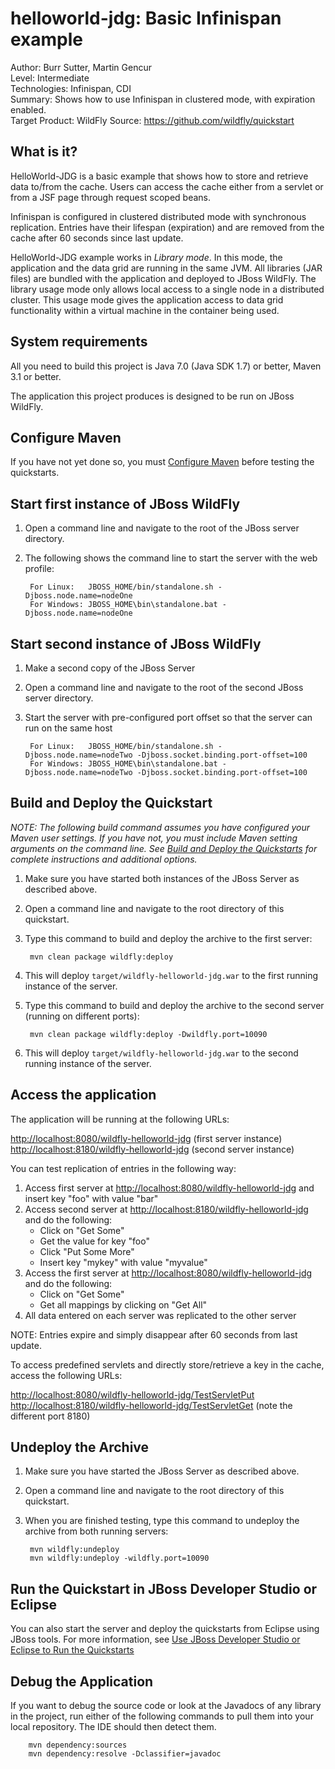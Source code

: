 helloworld-jdg: Basic Infinispan example
====================================
Author: Burr Sutter, Martin Gencur  
Level: Intermediate  
Technologies: Infinispan, CDI  
Summary: Shows how to use Infinispan in clustered mode, with expiration enabled.  
Target Product: WildFly
Source: <https://github.com/wildfly/quickstart>  

What is it?
-----------

HelloWorld-JDG is a basic example that shows how to store and retrieve data to/from the cache. Users can access the cache
either from a servlet or from a JSF page through request scoped beans.

Infinispan is configured in clustered distributed mode with synchronous replication. Entries have their lifespan (expiration)
and are removed from the cache after 60 seconds since last update.

HelloWorld-JDG example works in _Library mode_. In this mode, the application and the data grid are running in the same
JVM. All libraries (JAR files) are bundled with the application and deployed to JBoss WildFly. The library usage mode
only allows local access to a single node in a distributed cluster. This usage mode gives the application access to
data grid functionality within a virtual machine in the container being used.


System requirements
-------------------

All you need to build this project is Java 7.0 (Java SDK 1.7) or better, Maven 3.1 or better.

The application this project produces is designed to be run on JBoss WildFly.

 
Configure Maven
---------------

If you have not yet done so, you must [Configure Maven](../README.md#mavenconfiguration) before testing the quickstarts.


Start first instance of JBoss WildFly
-----------------------------------------------------------------------------

1. Open a command line and navigate to the root of the JBoss server directory.
2. The following shows the command line to start the server with the web profile:

        For Linux:   JBOSS_HOME/bin/standalone.sh -Djboss.node.name=nodeOne
        For Windows: JBOSS_HOME\bin\standalone.bat -Djboss.node.name=nodeOne

Start second instance of JBoss WildFly
------------------------------------------------------------------------------

1. Make a second copy of the JBoss Server
2. Open a command line and navigate to the root of the second JBoss server directory.
3. Start the server with pre-configured port offset so that the server can run on the same host

        For Linux:   JBOSS_HOME/bin/standalone.sh -Djboss.node.name=nodeTwo -Djboss.socket.binding.port-offset=100
        For Windows: JBOSS_HOME\bin\standalone.bat -Djboss.node.name=nodeTwo -Djboss.socket.binding.port-offset=100

 
Build and Deploy the Quickstart
-------------------------------

_NOTE: The following build command assumes you have configured your Maven user settings. If you have not, you must
include Maven setting arguments on the command line. See [Build and Deploy the Quickstarts](../README.md#buildanddeploy)
for complete instructions and additional options._

1. Make sure you have started both instances of the JBoss Server as described above.
2. Open a command line and navigate to the root directory of this quickstart.
3. Type this command to build and deploy the archive to the first server:

        mvn clean package wildfly:deploy

4. This will deploy `target/wildfly-helloworld-jdg.war` to the first running instance of the server.
5. Type this command to build and deploy the archive to the second server (running on different ports):

        mvn clean package wildfly:deploy -Dwildfly.port=10090

6. This will deploy `target/wildfly-helloworld-jdg.war` to the second running instance of the server.


Access the application 
----------------------

The application will be running at the following URLs:

   <http://localhost:8080/wildfly-helloworld-jdg>  (first server instance)
   <http://localhost:8180/wildfly-helloworld-jdg>  (second server instance)

You can test replication of entries in the following way:

1. Access first server at <http://localhost:8080/wildfly-helloworld-jdg> and insert key "foo" with value "bar"
2. Access second server at <http://localhost:8180/wildfly-helloworld-jdg> and do the following:
   * Click on "Get Some"
   * Get the value for key "foo"
   * Click "Put Some More"
   * Insert key "mykey" with value "myvalue"
3. Access the first server at <http://localhost:8080/wildfly-helloworld-jdg> and do the following:
   * Click on "Get Some"
   * Get all mappings by clicking on "Get All"
4. All data entered on each server was replicated to the other server

NOTE: Entries expire and simply disappear after 60 seconds from last update.

To access predefined servlets and directly store/retrieve a key in the cache, access the following URLs:

<http://localhost:8080/wildfly-helloworld-jdg/TestServletPut>
<http://localhost:8180/wildfly-helloworld-jdg/TestServletGet>  (note the different port 8180)


Undeploy the Archive
--------------------

1. Make sure you have started the JBoss Server as described above.
2. Open a command line and navigate to the root directory of this quickstart.
3. When you are finished testing, type this command to undeploy the archive from both running servers:

        mvn wildfly:undeploy
        mvn wildfly:undeploy -wildfly.port=10090


Run the Quickstart in JBoss Developer Studio or Eclipse
-------------------------------------------------------
You can also start the server and deploy the quickstarts from Eclipse using JBoss tools. For more information,
see [Use JBoss Developer Studio or Eclipse to Run the Quickstarts](../README.md#useeclipse)


Debug the Application
---------------------

If you want to debug the source code or look at the Javadocs of any library in the project, run either of the following
commands to pull them into your local repository. The IDE should then detect them.

        mvn dependency:sources
        mvn dependency:resolve -Dclassifier=javadoc

